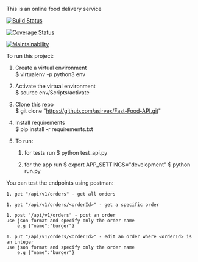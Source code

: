 This is an online food delivery service

[![Build Status](https://travis-ci.org/asirvex/Fast-Food-API.svg?branch=master)](https://travis-ci.org/asirvex/Fast-Food-API)

[![Coverage Status](https://coveralls.io/repos/github/asirvex/Fast-Food-API/badge.svg)](https://coveralls.io/github/asirvex/Fast-Food-API)

[![Maintainability](https://api.codeclimate.com/v1/badges/8c5bc842bc44fc7b1e26/maintainability)](https://codeclimate.com/github/asirvex/Fast-Food-API/maintainability)

To run this project:

1. Create a virtual environment   
$ virtualenv -p python3 env

1. Activate the virtual environment   
$ source env/Scripts/activate


1. Clone this repo   
$ git clone "https://github.com/asirvex/Fast-Food-API.git"

1. Install requirements   
$ pip install -r requirements.txt

1. To run:
	1. for tests run
	$ python test_api.py

	1. for the app run
	$ export APP_SETTINGS="development"
	$ python run.py

You can test the endpoints using postman:

	1. get "/api/v1/orders" - get all orders

	1. get "/api/v1/orders/<orderId>" - get a specific order

	1. post "/api/v1/orders" - post an order
	use json format and specify only the order name 
		e.g {"name":"burger"}

	1. put "/api/v1/orders/<orderId>" - edit an order where <orderId> is an integer
	use json format and specify only the order name 
		e.g {"name":"burger"}